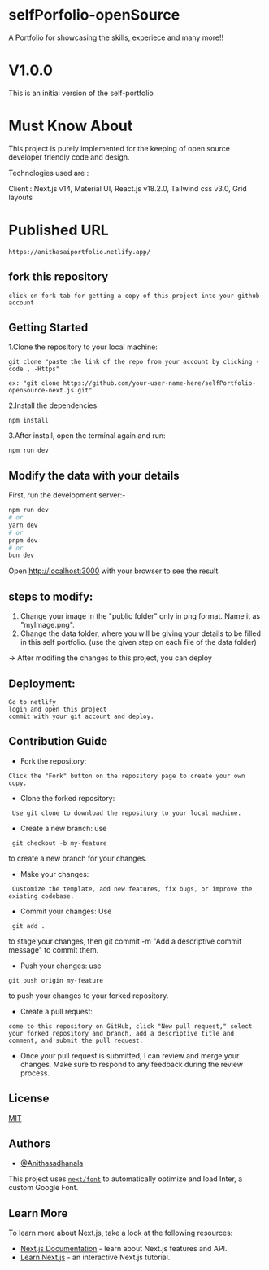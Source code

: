 
# selfPorfolio-openSource

A Portfolio for showcasing the skills, experiece and many more!!

# V1.0.0
This is an initial version of the self-portfolio

# Must Know About

This project is purely implemented for the keeping of open source developer friendly code and design.

Technologies used are :

Client :  Next.js v14, Material UI, React.js v18.2.0, Tailwind css v3.0, Grid layouts 


# Published URL

```
https://anithasaiportfolio.netlify.app/

```

## fork this repository

```
click on fork tab for getting a copy of this project into your github account

```


## Getting Started

1.Clone the repository to your local machine:

```git
git clone "paste the link of the repo from your account by clicking -code , -Https"

ex: "git clone https://github.com/your-user-name-here/selfPortfolio-openSource-next.js.git"

```


2.Install the dependencies:

```git
npm install
```


3.After install, open the terminal again and run:

```git
npm run dev
```


## Modify the data with your details 

First, run the development server:-

```bash
npm run dev
# or
yarn dev
# or
pnpm dev
# or
bun dev
```

Open [http://localhost:3000](http://localhost:3000) with your browser to see the result.

## steps to modify:

1. Change your image in the "public folder" only in png format. Name it as "myImage.png".
2. Change the data folder, where you will be giving your details to be filled in this self portfolio.
(use the given step on each file of the data folder)


-> After modifing the changes to this project, you can deploy


## Deployment:

```chrome
Go to netlify
login and open this project
commit with your git account and deploy.
```






## Contribution Guide
- Fork the repository: 
```
Click the "Fork" button on the repository page to create your own copy.
```


- Clone the forked repository:
```
 Use git clone to download the repository to your local machine.
```
- Create a new branch: use
```
 git checkout -b my-feature
```
  to create a new branch for your changes.



- Make your changes:
```
 Customize the template, add new features, fix bugs, or improve the existing codebase.
```
- Commit your changes: Use
```
 git add . 
 ```
 to stage your changes, then git commit -m "Add a descriptive commit message" to commit them.



- Push your changes: use
``` 
git push origin my-feature 
```
to push your changes to your forked repository.

- Create a pull request:
``` 
come to this repository on GitHub, click "New pull request," select your forked repository and branch, add a descriptive title and comment, and submit the pull request.
```

- Once your pull request is submitted, I can review and merge your changes. Make sure to respond to any feedback during the review process.




## License

[MIT](https://choosealicense.com/licenses/mit/)





## Authors

- [@Anithasadhanala](https://github.com/Anithasadhanala)







This project uses [`next/font`](https://nextjs.org/docs/basic-features/font-optimization) to automatically optimize and load Inter, a custom Google Font.

## Learn More

To learn more about Next.js, take a look at the following resources:

- [Next.js Documentation](https://nextjs.org/docs) - learn about Next.js features and API.
- [Learn Next.js](https://nextjs.org/learn) - an interactive Next.js tutorial.
